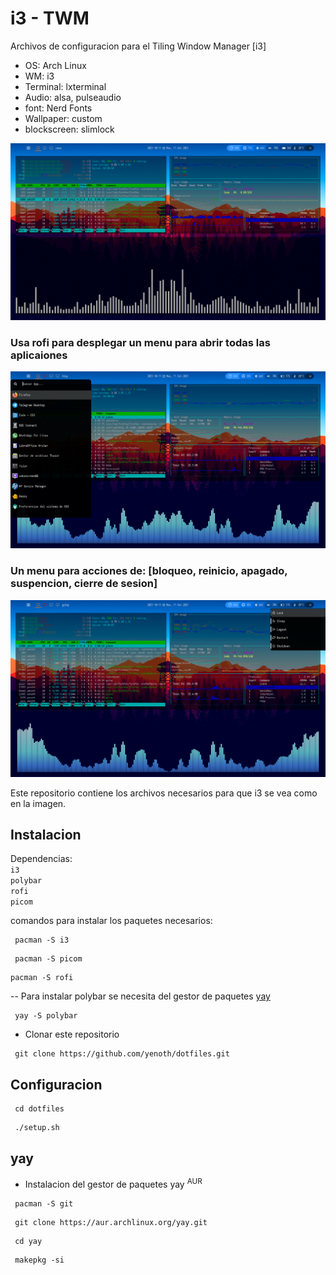 # i3 - TWM

Archivos de configuracion para el Tiling Window Manager [i3]


- OS: Arch Linux
- WM: i3
- Terminal: lxterminal
- Audio: alsa, pulseaudio
- font: Nerd Fonts
- Wallpaper: custom
- blockscreen: slimlock

<!-- img -->
<img src="img.png">

### Usa rofi para desplegar un menu para abrir todas las aplicaiones
<img src="menu.png">


### Un menu para acciones de: [bloqueo, reinicio, apagado, suspencion, cierre de sesion]
<img src="powermenu.png">


Este repositorio contiene los archivos necesarios para que i3 se vea como en la imagen.

## Instalacion


Dependencias: <br> `i3` <br> `polybar` <br> `rofi` <br> `picom` <br>
 


comandos para instalar los paquetes necesarios:
```
 pacman -S i3
```
```
 pacman -S picom
```
```
pacman -S rofi
```
-- Para instalar polybar se necesita del gestor de paquetes <a href="#yay">yay<a>
```
 yay -S polybar
```
- Clonar este repositorio
```
 git clone https://github.com/yenoth/dotfiles.git
```

## Configuracion
```
 cd dotfiles
```
```
 ./setup.sh
```
 
 
<h2 id="yay">yay</h2>

- Instalacion del gestor de paquetes yay <sup>AUR</sup> 
 
```
 pacman -S git
```
```
 git clone https://aur.archlinux.org/yay.git
```
```
 cd yay  
```
```
 makepkg -si  
```

  
